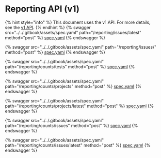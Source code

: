 # Reporting API (v1)

{% hint style="info" %}
This document uses the v1 API. For more details, see the [v1 API](../v1-api).
{% endhint %}
{% swagger src="../../.gitbook/assets/spec.yaml" path="/reporting/issues/latest" method="post" %}
[spec.yaml](../../.gitbook/assets/spec.yaml)
{% endswagger %}

{% swagger src="../../.gitbook/assets/spec.yaml" path="/reporting/issues/" method="post" %}
[spec.yaml](../../.gitbook/assets/spec.yaml)
{% endswagger %}

{% swagger src="../../.gitbook/assets/spec.yaml" path="/reporting/counts/tests" method="post" %}
[spec.yaml](../../.gitbook/assets/spec.yaml)
{% endswagger %}

{% swagger src="../../.gitbook/assets/spec.yaml" path="/reporting/counts/projects" method="post" %}
[spec.yaml](../../.gitbook/assets/spec.yaml)
{% endswagger %}

{% swagger src="../../.gitbook/assets/spec.yaml" path="/reporting/counts/projects/latest" method="post" %}
[spec.yaml](../../.gitbook/assets/spec.yaml)
{% endswagger %}

{% swagger src="../../.gitbook/assets/spec.yaml" path="/reporting/counts/issues" method="post" %}
[spec.yaml](../../.gitbook/assets/spec.yaml)
{% endswagger %}

{% swagger src="../../.gitbook/assets/spec.yaml" path="/reporting/counts/issues/latest" method="post" %}
[spec.yaml](../../.gitbook/assets/spec.yaml)
{% endswagger %}
